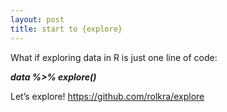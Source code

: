 ```yaml
---
layout: post
title: start to {explore}
---
```


What if exploring data in R is just one line of code:

***data %>% explore()***

Let’s explore!
<https://github.com/rolkra/explore>
